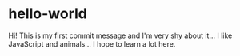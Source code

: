 # hello-world
Hi!
This is my first commit message and I'm very shy about it... 
I like JavaScript and animals...
I hope to learn a lot here.
